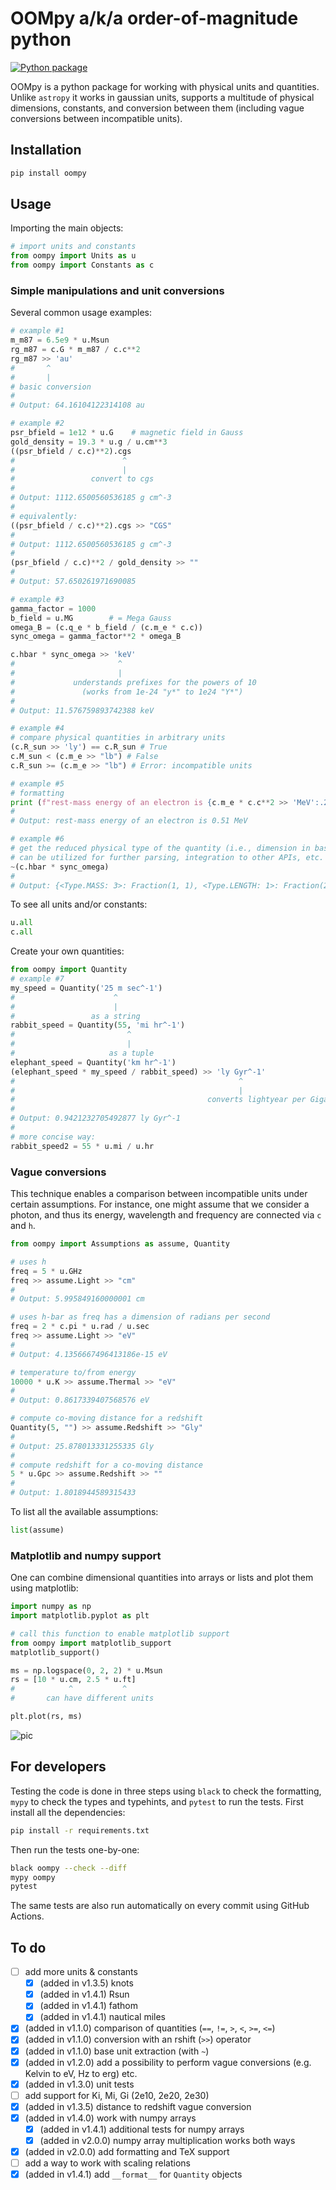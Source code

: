 # OOMpy a/k/a order-of-magnitude python

[![Python package](https://github.com/haykh/oompy/actions/workflows/github-pytest.yml/badge.svg)](https://github.com/haykh/oompy/actions/workflows/github-pytest.yml)

OOMpy is a python package for working with physical units and quantities. Unlike `astropy` it works in gaussian units, supports a multitude of physical dimensions, constants, and conversion between them (including vague conversions between incompatible units). 

## Installation

```sh
pip install oompy
```

## Usage

Importing the main objects:
```python
# import units and constants
from oompy import Units as u
from oompy import Constants as c
```

### Simple manipulations and unit conversions

Several common usage examples:
```python
# example #1
m_m87 = 6.5e9 * u.Msun
rg_m87 = c.G * m_m87 / c.c**2
rg_m87 >> 'au'
#       ^
#       |
# basic conversion
#
# Output: 64.16104122314108 au
```

```python
# example #2
psr_bfield = 1e12 * u.G    # magnetic field in Gauss
gold_density = 19.3 * u.g / u.cm**3
((psr_bfield / c.c)**2).cgs
#                        ^
#                        |
#                 convert to cgs
#
# Output: 1112.6500560536185 g cm^-3
#
# equivalently:
((psr_bfield / c.c)**2).cgs >> "CGS"
#
# Output: 1112.6500560536185 g cm^-3
#
(psr_bfield / c.c)**2 / gold_density >> ""
#
# Output: 57.650261971690085
```

```python
# example #3
gamma_factor = 1000
b_field = u.MG        # = Mega Gauss 
omega_B = (c.q_e * b_field / (c.m_e * c.c))
sync_omega = gamma_factor**2 * omega_B

c.hbar * sync_omega >> 'keV'
#                       ^
#                       |
#             understands prefixes for the powers of 10
#               (works from 1e-24 "y*" to 1e24 "Y*")
#
# Output: 11.576759893742388 keV
```

```python
# example #4
# compare physical quantities in arbitrary units
(c.R_sun >> 'ly') == c.R_sun # True
c.M_sun < (c.m_e >> "lb") # False
c.R_sun >= (c.m_e >> "lb") # Error: incompatible units
```

```python
# example #5
# formatting
print (f"rest-mass energy of an electron is {c.m_e * c.c**2 >> 'MeV':.2f}")
#
# Output: rest-mass energy of an electron is 0.51 MeV
```

```python
# example #6
# get the reduced physical type of the quantity (i.e., dimension in base units)
# can be utilized for further parsing, integration to other APIs, etc.
~(c.hbar * sync_omega)
#
# Output: {<Type.MASS: 3>: Fraction(1, 1), <Type.LENGTH: 1>: Fraction(2, 1), <Type.TIME: 2>: Fraction(-2, 1)}
```

To see all units and/or constants:
```python
u.all
c.all
```

Create your own quantities:
```python
from oompy import Quantity
# example #7
my_speed = Quantity('25 m sec^-1')
#                      ^
#                      |
#                 as a string
rabbit_speed = Quantity(55, 'mi hr^-1')
#                         ^
#                         |
#                     as a tuple
elephant_speed = Quantity('km hr^-1')
(elephant_speed * my_speed / rabbit_speed) >> 'ly Gyr^-1'
#                                                  ^
#                                                  |
#                                           converts lightyear per Gigayear :)
#
# Output: 0.9421232705492877 ly Gyr^-1
#
# more concise way:
rabbit_speed2 = 55 * u.mi / u.hr
```

### Vague conversions
This technique enables a comparison between incompatible units under certain assumptions. For instance, one might assume that we consider a photon, and thus its energy, wavelength and frequency are connected via `c` and `h`. 

```python
from oompy import Assumptions as assume, Quantity

# uses h
freq = 5 * u.GHz
freq >> assume.Light >> "cm"
#
# Output: 5.995849160000001 cm

# uses h-bar as freq has a dimension of radians per second
freq = 2 * c.pi * u.rad / u.sec
freq >> assume.Light >> "eV"
#
# Output: 4.1356667496413186e-15 eV

# temperature to/from energy
10000 * u.K >> assume.Thermal >> "eV"
#
# Output: 0.8617339407568576 eV

# compute co-moving distance for a redshift
Quantity(5, "") >> assume.Redshift >> "Gly"
#
# Output: 25.878013331255335 Gly
#
# compute redshift for a co-moving distance
5 * u.Gpc >> assume.Redshift >> ""
#
# Output: 1.8018944589315433
```

To list all the available assumptions:
```python
list(assume)
```

### Matplotlib and numpy support

One can combine dimensional quantities into arrays or lists and plot them using matplotlib:
```python
import numpy as np
import matplotlib.pyplot as plt

# call this function to enable matplotlib support
from oompy import matplotlib_support
matplotlib_support()

ms = np.logspace(0, 2, 2) * u.Msun
rs = [10 * u.cm, 2.5 * u.ft]
#            ^           ^
#       can have different units

plt.plot(rs, ms)
```
![pic](demo/mpl.png)

## For developers

Testing the code is done in three steps using `black` to check the formatting, `mypy` to check the types and typehints, and `pytest` to run the tests. First install all the dependencies:

```sh
pip install -r requirements.txt
```

Then run the tests one-by-one:

```sh
black oompy --check --diff
mypy oompy
pytest
```

The same tests are also run automatically on every commit using GitHub Actions.

## To do

- [ ] add more units & constants
  - [x] (added in v1.3.5) knots
  - [x] (added in v1.4.1) Rsun
  - [x] (added in v1.4.1) fathom
  - [x] (added in v1.4.1) nautical miles
- [x] (added in v1.1.0) comparison of quantities (`==`, `!=`, `>`, `<`, `>=`, `<=`)
- [x] (added in v1.1.0) conversion with an rshift (`>>`) operator
- [x] (added in v1.1.0) base unit extraction (with `~`)
- [x] (added in v1.2.0) add a possibility to perform vague conversions (e.g. Kelvin to eV, Hz to erg) etc.
- [x] (added in v1.3.0) unit tests
- [ ] add support for Ki, Mi, Gi (2e10, 2e20, 2e30)
- [x] (added in v1.3.5) distance to redshift vague conversion
- [x] (added in v1.4.0) work with numpy arrays
  - [x] (added in v1.4.1) additional tests for numpy arrays
  - [x] (added in v2.0.0) numpy array multiplication works both ways
- [x] (added in v2.0.0) add formatting and TeX support
- [ ] add a way to work with scaling relations
- [x] (added in v1.4.1) add `__format__` for `Quantity` objects
